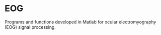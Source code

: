 # EOG
Programs and functions developed in Matlab for ocular electromyography (EOG) signal processing. 
